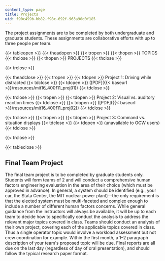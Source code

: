 ```yaml
---
content_type: page
title: Projects
uid: f90c499b-bb82-f98c-692f-963a90d0f185
---
```


The project assignments are to be completed by both undergraduate and graduate students. These assignments are collaborative efforts with up to three people per team.

{{< tableopen >}}
{{< theadopen >}}
{{< tropen >}}
{{< thopen >}}
TOPICS
{{< thclose >}}
{{< thopen >}}
PROJECTS
{{< thclose >}}

{{< trclose >}}

{{< theadclose >}}
{{< tropen >}}
{{< tdopen >}}
Project 1: Driving while distracted
{{< tdclose >}}
{{< tdopen >}}
([PDF]({{< baseurl >}}/resources/mit16_400f11_proj01))
{{< tdclose >}}

{{< trclose >}}
{{< tropen >}}
{{< tdopen >}}
Project 2: Visual vs. auditory reaction times
{{< tdclose >}}
{{< tdopen >}}
([PDF]({{< baseurl >}}/resources/mit16_400f11_proj02))
{{< tdclose >}}

{{< trclose >}}
{{< tropen >}}
{{< tdopen >}}
Project 3: Command vs. situation displays
{{< tdclose >}}
{{< tdopen >}}
(unavailable to OCW users)
{{< tdclose >}}

{{< trclose >}}

{{< tableclose >}}

Final Team Project
------------------

The final team project is to be completed by graduate students only. Students will form teams of 2 and will conduct a comprehensive human factors engineering evaluation in the area of their choice (which must be approved in advance). In general, a system should be identified (e.g., your car, the Stata Center, the MIT nuclear power plant)—the only requirement is that the elected system must be multi-faceted and complex enough to include a number of different human factors concerns. While general guidance from the instructors will always be available, it will be up to each team to decide how to specifically conduct the analysis to address the relevant major topics covered in class. Teams should conduct an analysis of their own project, covering each of the applicable topics covered in class. Thus a single operator topic would involve a workload assessment but not crew coordination for example. Within the first month, a 1–2 paragraph description of your team's proposed topic will be due. Final reports are all due on the last day (regardless of day of oral presentation), and should follow the typical research paper format.